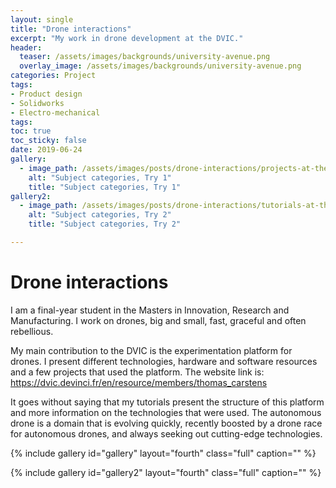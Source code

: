 ```yaml
---
layout: single
title: "Drone interactions"
excerpt: "My work in drone development at the DVIC."
header:
  teaser: /assets/images/backgrounds/university-avenue.png
  overlay_image: /assets/images/backgrounds/university-avenue.png
categories: Project
tags:
- Product design
- Solidworks
- Electro-mechanical
tags:
toc: true
toc_sticky: false
date: 2019-06-24
gallery:
  - image_path: /assets/images/posts/drone-interactions/projects-at-the-dvic.PNG
    alt: "Subject categories, Try 1"
    title: "Subject categories, Try 1"
gallery2:
  - image_path: /assets/images/posts/drone-interactions/tutorials-at-the-dvic.PNG
    alt: "Subject categories, Try 2"
    title: "Subject categories, Try 2"

---
```

# Drone interactions
I am a final-year student in the Masters in Innovation, Research and Manufacturing. I work on drones, big and small, fast, graceful and often rebellious.

My main contribution to the DVIC is the experimentation platform for drones. I present different technologies, hardware and software resources and a few projects that used the platform. The website link is:
https://dvic.devinci.fr/en/resource/members/thomas_carstens

It goes without saying that my tutorials present the structure of this platform and more information on the technologies that were used. The autonomous drone is a domain that is evolving quickly, recently boosted by a drone race for autonomous drones, and always seeking out cutting-edge technologies.

{% include gallery id="gallery" layout="fourth" class="full" caption="" %}

{% include gallery id="gallery2" layout="fourth" class="full" caption="" %}

<div class="flourish-embed flourish-chart" data-src="visualisation/4990512"><script src="https://public.flourish.studio/resources/embed.js"></script></div>
